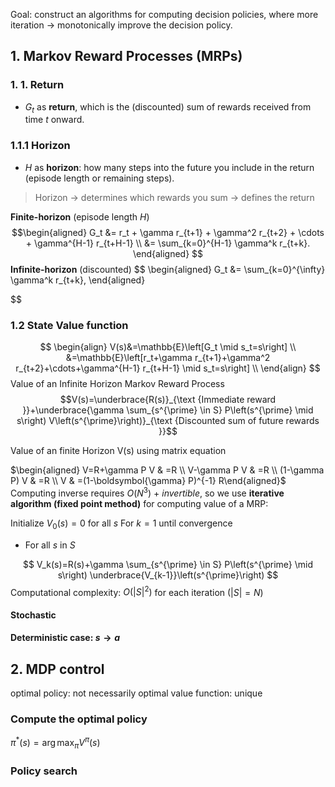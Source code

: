 Goal: construct an algorithms for computing decision policies, where more iteration $\to$ monotonically improve the decision policy.
## 1. Markov Reward Processes (MRPs)

### 1. 1. Return
-  $G_t$ as **return**, which is the (discounted) sum of rewards received from time $t$ onward.
### 1.1.1 Horizon
 - $H$ as **horizon**: how many steps into the future you include in the return (episode length or remaining steps).

> Horizon → determines which rewards you sum → defines the return

**Finite-horizon** (episode length $H$) 
$$\begin{aligned}
G_t &= r_t + \gamma r_{t+1} + \gamma^2 r_{t+2} + \cdots + \gamma^{H-1} r_{t+H-1} \\
    &= \sum_{k=0}^{H-1} \gamma^k r_{t+k}.
\end{aligned}
$$
**Infinite-horizon** (discounted)
$$
\begin{aligned}
G_t &= \sum_{k=0}^{\infty} \gamma^k r_{t+k},
\end{aligned}

$$
### 1.2 State Value function
$$
\begin{align}
V(s)&=\mathbb{E}\left[G_t \mid s_t=s\right] \\
&=\mathbb{E}\left[r_t+\gamma r_{t+1}+\gamma^2 r_{t+2}+\cdots+\gamma^{H-1} r_{t+H-1} \mid s_t=s\right] \\
\end{align}
$$
Value of an Infinite Horizon Markov Reward Process
$$V(s)=\underbrace{R(s)}_{\text {Immediate reward }}+\underbrace{\gamma \sum_{s^{\prime} \in S} P\left(s^{\prime} \mid s\right) V\left(s^{\prime}\right)}_{\text {Discounted sum of future rewards }}$$

Value of an finite Horizon V(s) using matrix equation

$\begin{aligned} V=R+\gamma P V & =R \\ V-\gamma P V & =R \\ (1-\gamma P) V & =R \\ V & =(1-\boldsymbol{\gamma} P)^{-1} R\end{aligned}$
Computing inverse requires $O(N^3)$ + *invertible*, so we use **iterative algorithm (fixed point method)** for computing value of a MRP:

Initialize $V_0(s)=0$ for all $s$
For $k=1$ until convergence
- For all $s$ in $S$

$$
V_k(s)=R(s)+\gamma \sum_{s^{\prime} \in S} P\left(s^{\prime} \mid s\right) \underbrace{V_{k-1}}\left(s^{\prime}\right)
$$
Computational complexity: $O\left(|S|^2\right)$ for each iteration $(|S|=N)$




#### Stochastic

#### Deterministic case: $s \to a$


## 2. MDP control

optimal policy: not necessarily
optimal value function: unique
### Compute the optimal policy
$\pi^*(s)=\arg \max _\pi V^\pi(s)$
### Policy search

